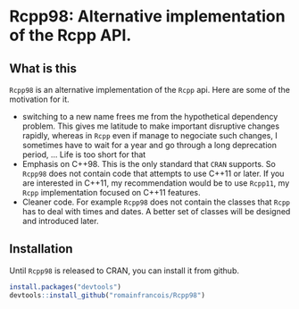 Rcpp98: Alternative implementation of the Rcpp API. 
====================================

## What is this

`Rcpp98` is an alternative implementation of the `Rcpp` api. Here are some of the 
motivation for it. 

 - switching to a new name frees me from the hypothetical dependency problem. 
   This gives me latitude to make important disruptive changes rapidly, 
   whereas in `Rcpp` even if manage to negociate such changes, I sometimes have to wait
   for a year and go through a long deprecation period, ... Life is too short for that
 - Emphasis on C++98. This is the only standard that `CRAN` supports. So `Rcpp98`
   does not contain code that attempts to use C++11 or later. If you are 
   interested in C++11, my recommendation would be to use `Rcpp11`, my 
   `Rcpp` implementation focused on C++11 features. 
 - Cleaner code. For example `Rcpp98` does not contain the classes that `Rcpp` has
   to deal with times and dates. A better set of classes will be designed and
   introduced later. 

## Installation

Until `Rcpp98` is released to CRAN, you can install it from github. 

```R
install.packages("devtools")
devtools::install_github("romainfrancois/Rcpp98")
```

